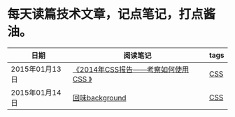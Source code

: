 # 每天读篇技术文章，记点笔记，打点酱油。

|日期|阅读笔记|tags|
|----|--------|----|
|2015年01月13日|[《2014年CSS报告——考察如何使用CSS 》](https://github.com/paddingme/DailyReading/issues/1)| [CSS](https://github.com/paddingme/DailyReading/labels/CSS)|
|2015年01月14日|[回味background](https://github.com/paddingme/DailyReading/issues/2)| [CSS](https://github.com/paddingme/DailyReading/labels/CSS)|2015年01月15日|[chrome调试工具常用功能整理](https://github.com/paddingme/DailyReading/issues/3)| [CSS](https://github.com/paddingme/DailyReading/labels/Tools)|
